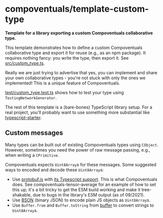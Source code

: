 # compoventuals/template-custom-type

**Template for a library exporting a custom Compoventuals collaborative type.**

This template demonstrates how to define a custom Compoventuals collaborative type and export it for reuse (e.g., as an npm package). It requires nothing fancy: you write the type, then export it. See [src/custom_type.ts](./src/custom_type.ts).

Really we are just trying to advertise that yes, you can implement and share your own collaborative types - you're not stuck with only the ones we implemented! This is a unique feature of Compoventuals.

[test/custom_type.test.ts](./test/custom_type.test.ts) shows how to test your type using `TestingNetworkGenerator`.

The rest of this template is a (bare-bones) TypeScript library setup. For a real project, you'll probably want to use something more substantial like [typescript-starter](https://github.com/bitjson/typescript-starter).

## Custom messages

Many types can be built out of existing Compoventuals types using `CObject`. However, sometimes you need the power of raw message passing, e.g., when writing a `CPrimitive`.

Compoventuals expects `Uint8Array`s for these messages. Some suggested ways to encoded and decode these `Uint8Array`s:

- Use [protobuf.js](https://github.com/protobufjs/protobuf.js) with [its Typescript support](https://github.com/protobufjs/protobuf.js#usage-with-typescript). This is what Compoventuals does. See compoventuals-tensor-average for an example of how to set this up; it's a bit tricky to get the ESM build working and make it tree-shakable, due to bugs in the library's ESM output (as of 09/2021).
- Use [BSON](https://www.npmjs.com/package/bson) (binary JSON) to encode plain JS objects as `Uint8Array`s.
- Use `Buffer.from` and `Buffer.toString` from [buffer](https://www.npmjs.com/package/buffer) to convert strings to `Uint8Array`s.
